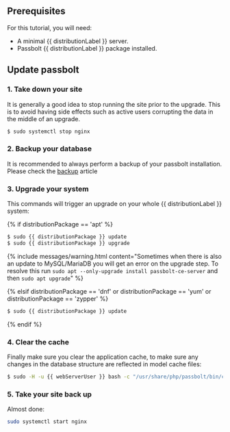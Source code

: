 ## Prerequisites

For this tutorial, you will need:
- A minimal {{ distributionLabel }} server.
- Passbolt {{ distributionLabel }} package installed.

## Update passbolt
### 1. Take down your site

It is generally a good idea to stop running the site prior to the upgrade. This is to avoid having side effects
such as active users corrupting the data in the middle of an upgrade.

```bash
$ sudo systemctl stop nginx
```

### 2. Backup your database

It is recommended to always perform a backup of your passbolt installation. Please check the [backup](/hosting/backup) article

### 3. Upgrade your system

This commands will trigger an upgrade on your whole {{ distributionLabel }} system:

{% if distributionPackage == 'apt' %}
```bash
$ sudo {{ distributionPackage }} update
$ sudo {{ distributionPackage }} upgrade
```

{% include messages/warning.html
    content="Sometimes when there is also an update to MySQL/MariaDB you will get an error on the upgrade step. To resolve this run `sudo apt --only-upgrade install passbolt-ce-server` and then `sudo apt upgrade`"
%}


{% elsif distributionPackage == 'dnf' or distributionPackage == 'yum' or distributionPackage == 'zypper' %}
```bash
$ sudo {{ distributionPackage }} update
```
{% endif %}
### 4. Clear the cache

Finally make sure you clear the application cache, to make sure any changes in the database structure are
reflected in model cache files:

```bash
$ sudo -H -u {{ webServerUser }} bash -c "/usr/share/php/passbolt/bin/cake cache clear_all"
```

### 5. Take your site back up

Almost done:
```bash
sudo systemctl start nginx
```